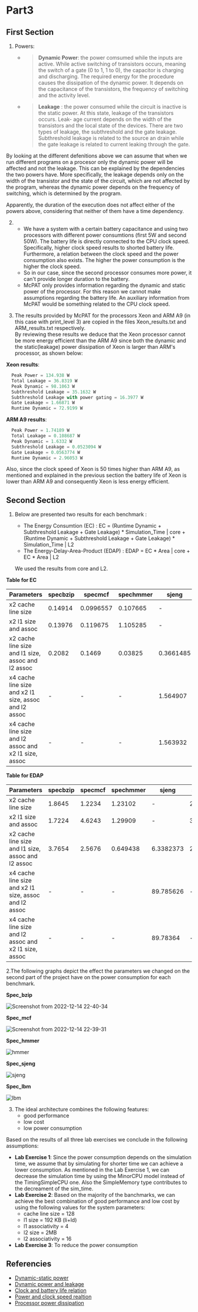 # Part3

## First Section 

1. Powers:
   - > **Dynamic Power**: the power comsumed while the inputs are active. While active switching of transistors occurs, meaning the switch of a gate (0 to 1, 1 to 0), the capacitor is charging and discharging. The required energy for the procedure causes the dissipation of the dynamic power. It depends on the capacitance of the transistors, the frequency of switching and the activity level. 
   - > **Leakage** : the power consumed while the circuit is inactive is the static power. At this state, leakage of the transistors occurs. Leak-
age current depends on the width of the transistors and the local state of the devices. There are two types of leakage, the subthreshold and the gate leakage. Subthreshold leakage is related to the source an drain while the gate leakage is related to current leaking through the gate.

By looking at the different defenitions above we can assume that when we run different programs on a procesor only the dynamic power will be affected and not the leakage. This can be explained by the dependencies the two powers have. More specifically, the leakage depends only on the width of the transistor and the state of the circuit, which are not affected by the program, whereas the dynamic power depends on the frequency of switching, which is determined by the program.

Apparently, the duration of the execution does not affect either of the powers above, considering that neither of them have a time dependency.

2. - We have a system with a certain battery capacitance and using two processors with different power consumtions (first 5W and second 50W).
   The battery life is directly connected to the CPU clock speed. Specifically, higher clock speed results to shorted battery life. Furthermore, a relation between the clock speed and the power consumption also exists. The higher the power consumption is the higher the clock speed. 
   - So in our case, since the second processor consumes more power, it can't provide longer duration to the battery.
   - McPAT only provides information regarding the dynamic and static power of the processor. For this reason we cannot make assumptions regarding the battery life. An auxiliary information from McPAT would be something related to the CPU clock speed.

3. The results provided by McPAT for the processors Xeon and ARM A9 (in this case with print_level 3) are copied in the files Xeon_results.txt and ARM_results.txt respectively.  
By reviewing these results we deduce that the Xeon processor cannot be more energy efficient than the ARM A9 since both the dynamic and the static(leakage) power dissipation of Xeon is larger than ARM's processor, as shown below:  

**Xeon results**:
```python
  Peak Power = 134.938 W
  Total Leakage = 36.8319 W
  Peak Dynamic = 98.1063 W
  Subthreshold Leakage = 35.1632 W
  Subthreshold Leakage with power gating = 16.3977 W
  Gate Leakage = 1.66871 W
  Runtime Dynamic = 72.9199 W
```
**ARM A9 results**:
```python
  Peak Power = 1.74189 W
  Total Leakage = 0.108687 W
  Peak Dynamic = 1.6332 W
  Subthreshold Leakage = 0.0523094 W
  Gate Leakage = 0.0563774 W
  Runtime Dynamic = 2.96053 W
```
Also, since the clock speed of Xeon is 50 times higher than ARM A9, as mentioned and explained in the previous section the battery life of Xeon is lower than ARM A9 and consequently Xeon is less energy efficient.

## Second Section

1. Below are presented two results for each benchmark :
   - The Energy Consumtion (EC) : EC = (Runtime Dynamic + Subthreshold Leakage + Gate Leakage) * Simulation_Time | core + (Runtime Dynamic + Subthreshold Leakage + Gate Leakage) * Simulation_Time | L2
   - The Energy-Delay-Area-Product (EDAP) :  EDAP = EC * Area | core + EC * Area | L2

   We used the results from core and L2.

  **Table for EC** 

  | Parameters | specbzip | specmcf | spechmmer | sjeng | speclbm |
  | ------ | ------ | ------ | ------ | ------ | ------ |
  | x2 cache line size | 0.14914 | 0.0996557 | 0.107665 | - | 0.203184 |
  | x2 l1 size and assoc | 0.13976 | 0.119675 | 1.105285 | - | 0.2593412 |
  | x2 cache line size and l1 size, assoc and l2 assoc | 0.2082 | 0.1469 | 0.03825 | 0.3661485 | 0.154767 |
  | x4 cache line size and x2 l1 size, assoc and l2 assoc | - | - | - | 1.564907 | - |
  | x4 cache line size and l2 assoc and x2 l1 size, assoc | - | - | - | 1.563932 | - |

  **Table for EDAP** 

  | Parameters | specbzip | specmcf | spechmmer | sjeng | speclbm |
  | ------ | ------ | ------ | ------ | ------ | ------ |
  | x2 cache line size | 1.8645  | 1.2234 | 1.23102 | - | 2.443902 |
  | x2 l1 size and assoc | 1.7224  | 4.6243 | 1.29909 | - | 3.188415 |
  | x2 cache line size and l1 size, assoc and l2 assoc | 3.7654 | 2.5676 | 0.649438 | 6.3382373 | 2.68664 |
  | x4 cache line size and x2 l1 size, assoc and l2 assoc | - | - | - | 89.785626 | - |
  | x4 cache line size and l2 assoc and x2 l1 size, assoc | - | - | - | 89.78364 | - |

2.The following graphs depict the effect the parameters we changed on the second part of the project have on the power consumption for each benchmark.

   **Spec_bzip**  

   ![Screenshot from 2022-12-14 22-40-34](https://user-images.githubusercontent.com/105559292/207709673-090b977e-9af1-4107-af93-fb70d87086b0.png)

   **Spec_mcf**

   ![Screenshot from 2022-12-14 22-39-31](https://user-images.githubusercontent.com/105559292/207709582-8839ad15-bfa3-46f1-a540-4c6135580691.png)
   
   **Spec_hmmer**  

   ![hmmer](https://user-images.githubusercontent.com/118213678/207699752-722a39e1-6c14-497c-a922-20346903ba06.png)

   **Spec_sjeng**

   ![sjeng](https://user-images.githubusercontent.com/118213678/207699989-7a3f7f66-cfa0-4bcf-ad5c-206e8459e4dd.png)
   
   **Spec_lbm**

   ![lbm](https://user-images.githubusercontent.com/118213678/207700099-984e6bab-8dba-494a-8803-1f3b493550bc.png)

3. The ideal architecture combines the following features:
   - good performance
   - low cost
   - low power consumption 

  Based on the results of all three lab exercises we conclude in the following assumptions:
   - **Lab Exercise 1**: Since the power consumption depends on the simulation time, we assume that by simulating for  shorter time we can achieve a lower consumption. As mentioned in the Lab Exercise 1, we can decrease the simulation time by using the MinorCPU model instead of the TimingSimpleCPU one. Also the SimpleMemory type contributes to the decreament of the sim_time.
   - **Lab Exercise 2**: Based on the majority of the banchmarks, we can achieve the best combination of good performance and low cost by using the following values for the system parameters:
       - cache line size = 128
       - l1 size = 192 KB (li+ld)
       - l1 associativity = 4
       - l2 size = 2MB
       - l2 associativity = 16
   - **Lab Exercise 3**: To reduce the power consumption 


## Referencies
- [Dynamic-static power](https://www.edaboard.com/threads/what-is-static-power-dissipation-and-dynamic-power-dissipation.67491/)
- [Dynamic power and leakage](https://acg.cis.upenn.edu/milom/cis501-Fall10/lectures/12_power.pdf)
- [Clock and battery life relation](https://www.quora.com/Does-CPU-clock-rate-effect-battery-life)
- [Power and clock speed realtion](https://en.wikipedia.org/wiki/List_of_CPU_power_dissipation_figures)
- [Processor power dissipation](https://en.wikipedia.org/wiki/Processor_power_dissipation)
